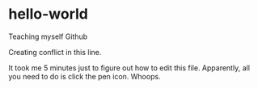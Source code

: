 hello-world
===========

Teaching myself Github

Creating conflict in this line.

It took me 5 minutes just to figure out how to edit this file.
Apparently, all you need to do is click the pen icon. Whoops.
